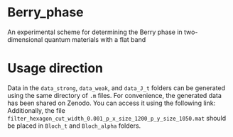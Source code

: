 # Berry_phase
An experimental scheme for determining the Berry phase in two-dimensional quantum materials with a flat band

# Usage direction
Data in the `data_strong`, `data_weak`, and `data_J_t` folders can be generated using the same directory of `.m` files. For convenience, the generated data has been shared on Zenodo. You can access it using the following link:
Additionally, the file `filter_hexagon_cut_width_0.001_p_x_size_1200_p_y_size_1050.mat` should be placed in `Bloch_t` and `Bloch_alpha` folders.


